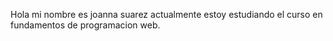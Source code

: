 Hola mi nombre es joanna suarez
actualmente estoy estudiando el curso en fundamentos de programacion web.
